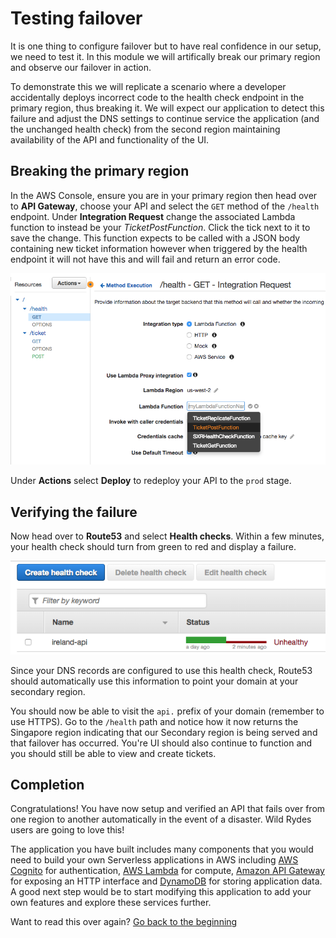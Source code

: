 # Testing failover

It is one thing to configure failover but to have real confidence in our
setup, we need to test it. In this module we will artifically break our
primary region and observe our failover in action.

To demonstrate this we will replicate a scenario where a developer
accidentally deploys incorrect code to the health check endpoint in the
primary region, thus breaking it. We will expect our application to detect
this failure and adjust the DNS settings to continue service the application
(and the unchanged health check) from the second region maintaining
availability of the API and functionality of the UI.

## Breaking the primary region

In the AWS Console, ensure you are in your primary region then head over to
**API Gateway**, choose your API and select the `GET` method of the `/health`
endpoint. Under **Integration Request** change the associated Lambda function
to instead be your *TicketPostFunction*. Click the tick next to it to save the
change. This function expects to be called with a JSON body containing new
ticket information however when triggered by the health endpoint it will not
have this and will fail and return an error code.

![Break api](images/break-api.png)

Under **Actions** select **Deploy** to redeploy your API to the `prod` stage.

## Verifying the failure

Now head over to **Route53** and select **Health checks**. Within a few
minutes, your health check should turn from green to red and display a
failure.

![Failed health check](images/failed-health.png)

Since your DNS records are configured to use this health check, Route53 should
automatically use this information to point your domain at your secondary
region.

You should now be able to visit the `api.` prefix of your domain (remember to
use HTTPS). Go to the `/health` path and notice how it now returns the
Singapore region indicating that our Secondary region is being served and that
failover has occurred. You're UI should also continue to function and you
should still be able to view and create tickets.

## Completion

Congratulations! You have now setup and verified an API that fails over from
one region to another automatically in the event of a disaster. Wild Rydes
users are going to love this!

The application you have built includes many components that you would need to
build your own Serverless applications in AWS including [AWS
Cognito](https://aws.amazon.com/cognito) for authentication, [AWS
Lambda](https://aws.amazon.com/lambda) for compute, [Amazon API
Gateway](https://aws.amazon.com/apigateway) for exposing an HTTP interface and
[DynamoDB](https://aws.amazon.com/dynamodb) for storing application data. A
good next step would be to start modifying this application to add your own
features and explore these services further.

Want to read this over again? [Go back to the beginning](../README.md)
